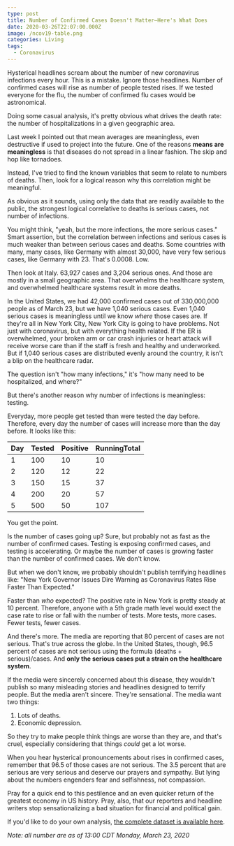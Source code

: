 ```yaml
---
type: post
title: Number of Confirmed Cases Doesn't Matter—Here's What Does
date: 2020-03-26T22:07:00.000Z
image: /ncov19-table.png
categories: Living
tags:
  - Coronavirus
---
```

Hysterical headlines scream about the number of new coronavirus infections every hour. This is a mistake. Ignore those headlines. Number of confirmed cases will rise as number of people tested rises. If we tested everyone for the flu, the number of confirmed flu cases would be astronomical.

Doing some casual analysis, it's pretty obvious what drives the death rate: the number of hospitalizations in a given geographic area. 

Last week I pointed out that mean averages are meaningless, even destructive if used to project into the future. One of the reasons **means are meaningless** is that diseases do not spread in a linear fashion. The skip and hop like tornadoes.

Instead, I've tried to find the known variables that seem to relate to numbers of deaths. Then, look for a logical reason why this correlation might be meaningful. 

As obvious as it sounds, using only the data that are readily available to the public, the strongest logical correlative to deaths is serious cases, not number of infections.

You might think, "yeah, but the more infections, the more serious cases." Smart assertion, but the correlation between infections and serious cases is much weaker than between serious cases and deaths. Some countries with many, many cases, like Germany with almost 30,000, have very few serious cases, like Germany with 23. That's 0.0008. Low. 

Then look at Italy. 63,927 cases and 3,204 serious ones. And those are mostly in a small geographic area. That overwhelms the healthcare system, and overwhelmed healthcare systems result in more deaths. 

In the United States, we had 42,000 confirmed cases out of 330,000,000 people as of March 23, but we have 1,040 serious cases. Even 1,040 serious cases is meaningless until we know *where* those cases are. If they're all in New York City, New York City is going to have problems. Not just with coronavirus, but with everything health related. If the ER is overwhelmed, your broken arm or car crash injuries or heart attack will receive worse care than if the staff is fresh and healthy and underworked. But if 1,040 serious cases are distributed evenly around the country, it isn't a blip on the healthcare radar. 

The question isn't "how many infections," it's "how many need to be hospitalized, and where?"

But there's another reason why number of infections is meaningless: testing. 

Everyday, more people get tested than were tested the day before. Therefore, every day the number of cases will increase more than the day before. It looks like this:

| Day | Tested | Positive | RunningTotal |
| --- | ------ | -------- | ------------ |
| 1   | 100    | 10       | 10           |
| 2   | 120    | 12       | 22           |
| 3   | 150    | 15       | 37           |
| 4   | 200    | 20       | 57           |
| 5   | 500    | 50       | 107          |

You get the point. 

Is the number of cases going up? Sure, but probably not as fast as the number of confirmed cases. Testing is exposing confirmed cases, and testing is accelerating. Or maybe the number of cases is growing faster than the number of confirmed cases. We don't know. 

But when we don't know, we probably shouldn't publish terrifying headlines like: "New York Governor Issues Dire Warning as Coronavirus Rates Rise Faster Than Expected."

Faster than *who* expected? The positive rate in New York is pretty steady at 10 percent. Therefore, anyone with a 5th grade math level would exect the case rate to rise or fall with the number of tests. More tests, more cases. Fewer tests, fewer cases.

And there's more. The media are reporting that 80 percent of cases are not serious. That's true across the globe. In the United States, though, 96.5 percent of cases are not serious using the formula (deaths + serious)/cases. And **only the serious cases put a strain on the healthcare system**. 

If the media were sincerely concerned about this disease, they wouldn't publish so many misleading stories and headlines designed to terrify people. But the media aren't sincere. They're sensational. The media want two things:

1. Lots of deaths.
2. Economic depression.

So they try to make people think things are worse than they are, and that's cruel, especially considering that things *could* get a lot worse. 

When you hear hysterical pronouncements about rises in confirmed cases, remember that 96.5 of those cases are not serious. The 3.5 percent that are serious are very serious and deserve our prayers and sympathy. But lying about the numbers engenders fear and selfishness, not compassion. 

Pray for a quick end to this pestilence and an even quicker return of the greatest economy in US history. Pray, also, that our reporters and headline writers stop sensationalizing a bad situation for financial and political gain. 

If you'd like to do your own analysis, [the complete dataset is available here](https://github.com/RamiKrispin/coronavirus).

*Note: all number are as of 13:00 CDT Monday, March 23, 2020*